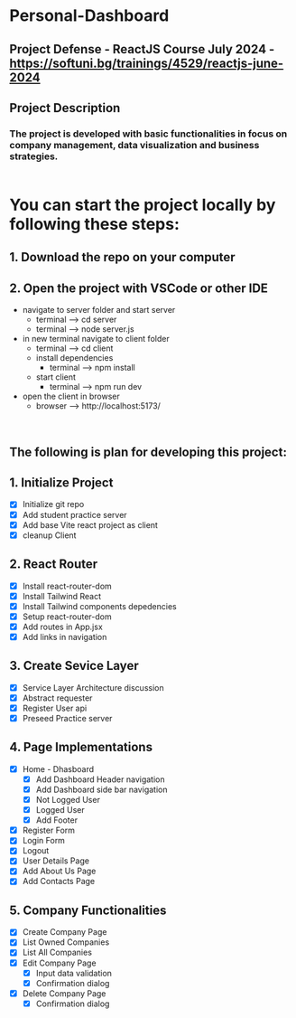 # Personal-Dashboard
## Project Defense - ReactJS Course July 2024 - https://softuni.bg/trainings/4529/reactjs-june-2024
## Project Description
### The project is developed with basic functionalities in focus on company management, data visualization and business strategies.<br><br>

# You can start the project locally by following these steps:
## 1. Download the repo on your computer
## 2. Open the project with VSCode or other IDE
  - navigate to server folder and start server
      * terminal --> cd server
      * terminal --> node server.js
  - in new terminal navigate to client folder
      * terminal --> cd client
    - install dependencies
      * terminal --> npm install
    - start client
      * terminal --> npm run dev
  - open the client in browser
    * browser --> http://localhost:5173/

<br>

## The following is plan for developing this project:

## 1. Initialize Project
- [x] Initialize git repo
- [x] Add student practice server
- [x] Add base Vite react project as client
- [x] cleanup Client

## 2. React Router
- [x] Install react-router-dom
- [x] Install Tailwind React
- [x] Install Tailwind components depedencies
- [x] Setup react-router-dom
- [x] Add routes in App.jsx
- [x] Add links in navigation

## 3. Create Sevice Layer
- [x] Service Layer Architecture discussion
- [x] Abstract requester
- [x] Register User api
- [x] Preseed Practice server

## 4. Page Implementations
- [x] Home - Dhasboard
  - [x] Add Dashboard Header navigation
  - [x] Add Dashboard side bar navigation 
  - [x] Not Logged User
  - [x] Logged User
  - [x] Add Footer
- [x] Register Form
- [x] Login Form
- [x] Logout
- [x] User Details Page
- [x] Add About Us Page
- [x] Add Contacts Page

## 5. Company Functionalities
- [x] Create Company Page
- [x] List Owned Companies
- [x] List All Companies
- [x] Edit Company Page
  - [x] Input data validation
  - [x] Confirmation dialog
- [x] Delete Company Page
  - [x] Confirmation dialog
